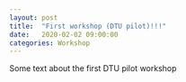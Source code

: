 ```yaml
---
layout: post
title:  "First workshop (DTU pilot)!!!"
date:   2020-02-02 09:00:00
categories: Workshop
---
```

Some text about the first DTU pilot workshop




